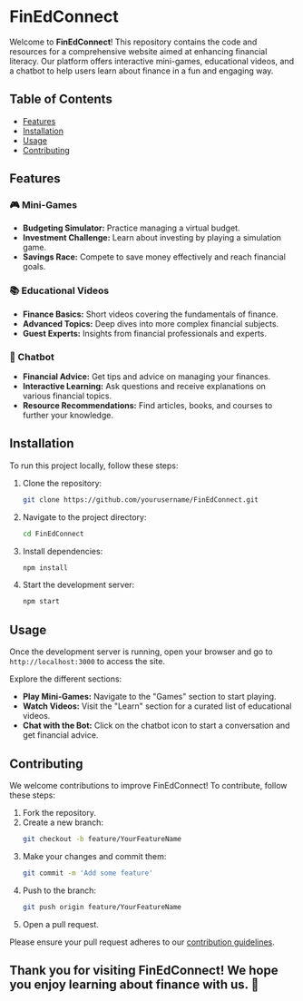 # FinEdConnect

Welcome to **FinEdConnect**! This repository contains the code and resources for a comprehensive website aimed at enhancing financial literacy. Our platform offers interactive mini-games, educational videos, and a chatbot to help users learn about finance in a fun and engaging way.

## Table of Contents

- [Features](#features)
- [Installation](#installation)
- [Usage](#usage)
- [Contributing](#contributing)

## Features

### 🎮 Mini-Games
- **Budgeting Simulator:** Practice managing a virtual budget.
- **Investment Challenge:** Learn about investing by playing a simulation game.
- **Savings Race:** Compete to save money effectively and reach financial goals.

### 📚 Educational Videos
- **Finance Basics:** Short videos covering the fundamentals of finance.
- **Advanced Topics:** Deep dives into more complex financial subjects.
- **Guest Experts:** Insights from financial professionals and experts.

### 🤖 Chatbot
- **Financial Advice:** Get tips and advice on managing your finances.
- **Interactive Learning:** Ask questions and receive explanations on various financial topics.
- **Resource Recommendations:** Find articles, books, and courses to further your knowledge.

## Installation

To run this project locally, follow these steps:

1. Clone the repository:
    ```bash
    git clone https://github.com/yourusername/FinEdConnect.git
    ```
2. Navigate to the project directory:
    ```bash
    cd FinEdConnect
    ```
3. Install dependencies:
    ```bash
    npm install
    ```
4. Start the development server:
    ```bash
    npm start
    ```

## Usage

Once the development server is running, open your browser and go to `http://localhost:3000` to access the site. 

Explore the different sections:
- **Play Mini-Games:** Navigate to the "Games" section to start playing.
- **Watch Videos:** Visit the "Learn" section for a curated list of educational videos.
- **Chat with the Bot:** Click on the chatbot icon to start a conversation and get financial advice.

## Contributing

We welcome contributions to improve FinEdConnect! To contribute, follow these steps:

1. Fork the repository.
2. Create a new branch:
    ```bash
    git checkout -b feature/YourFeatureName
    ```
3. Make your changes and commit them:
    ```bash
    git commit -m 'Add some feature'
    ```
4. Push to the branch:
    ```bash
    git push origin feature/YourFeatureName
    ```
5. Open a pull request.

Please ensure your pull request adheres to our [contribution guidelines](CONTRIBUTING.md).


Thank you for visiting FinEdConnect! We hope you enjoy learning about finance with us. 🚀
---
